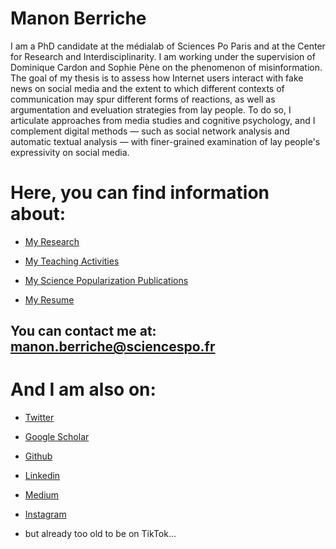 # Manon Berriche  

I am a PhD candidate at the médialab of Sciences Po Paris and at the Center for Research and Interdisciplinarity. I am working under the supervision of Dominique Cardon and Sophie Pène on the phenomenon of misinformation. The goal of my thesis is to assess how Internet users interact with fake news on social media and the extent to which different contexts of communication may spur different forms of reactions, as well as argumentation and eveluation strategies from lay people. To do so, I articulate approaches from media studies and cognitive psychology, and I complement digital methods — such as social network analysis and automatic textual analysis — with finer-grained examination of lay people's expressivity on social media.

# Here, you can find information about:


* [My Research](Research/research.md) 

* [My Teaching Activities](teaching.md)  

* [My Science Popularization Publications](General-Audience.md) 

* [My Resume](https://drive.google.com/file/d/1I0KV-W6e-GILbYcOQhKHVhXaMMB64iSr/view)


## You can contact me at: [manon.berriche@sciencespo.fr](manon.berriche@sciencespo.fr)

# And I am also on: 

* [Twitter](https://twitter.com/berriche_manon)

* [Google Scholar](https://scholar.google.com/schhp?hl=fr)

* [Github](https://github.com/manonberriche)

* [Linkedin](https://www.linkedin.com/in/manon-berriche)

* [Medium](https://medium.com/@manonberriche)

* [Instagram](https://www.instagram.com/manonberriche)

* but already too old to be on TikTok...




